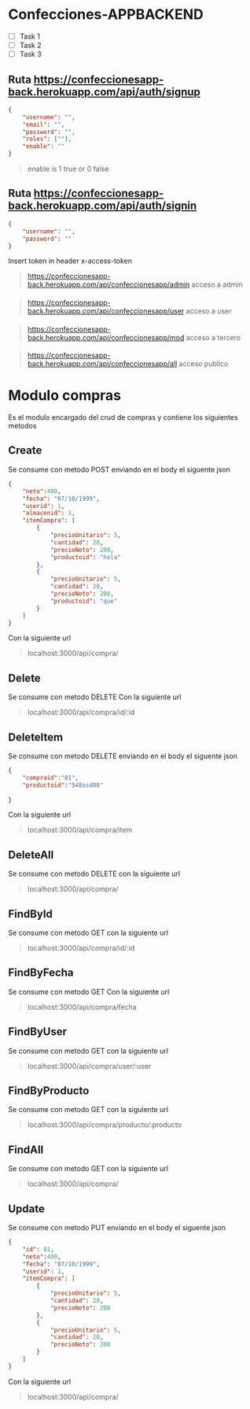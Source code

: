 # Confecciones-APPBACKEND
- [ ] Task 1
- [ ] Task 2
- [ ] Task 3
## Ruta https://confeccionesapp-back.herokuapp.com/api/auth/signup
```json
{
	"username": "",
	"email": "",
	"password": "",
	"roles": [""],
	"enable": ""
}
```
> enable is 1 true or 0 false


## Ruta https://confeccionesapp-back.herokuapp.com/api/auth/signin
```json
{
	"username": "",
	"password": ""
}
```
Insert token in header x-access-token

> https://confeccionesapp-back.herokuapp.com/api/confeccionesapp/admin acceso a admin
####
> https://confeccionesapp-back.herokuapp.com/api/confeccionesapp/user acceso a user 
####
> https://confeccionesapp-back.herokuapp.com/api/confeccionesapp/mod acceso a tercero
####
> https://confeccionesapp-back.herokuapp.com/api/confeccionesapp/all acceso publico


# Modulo compras
Es el modulo encargado del crud de compras y contiene los siguientes metodos

## Create
Se consume con metodo POST enviando en el body el siguente json
```json
{
    "neto":400,
    "fecha": "07/10/1999",
    "userid": 1,
    "almacenid": 1,
    "itemCompra": [
        {
            "precioUnitario": 5,
            "cantidad": 20,
            "precioNeto": 200,
            "productoid": "hola"
        },
        {
            "precioUnitario": 5,
            "cantidad": 20,
            "precioNeto": 200,
            "productoid": "que"
        }
    ]
}
```
Con la siguiente url
>localhost:3000/api/compra/

## Delete
Se consume con metodo DELETE Con la siguiente url
>localhost:3000/api/compra/id/:id

## DeleteItem
Se consume con metodo DELETE enviando en el body el siguente json
```json
{
	"compraid":"81",
	"productoid":"548asd88" 
	
}
```
Con la siguiente url
>localhost:3000/api/compra/item

## DeleteAll
Se consume con metodo DELETE con la siguiente url
>localhost:3000/api/compra/

## FindById
Se consume con metodo GET con la siguiente url
>localhost:3000/api/compra/id/:id

## FindByFecha
Se consume con metodo GET Con la siguiente url
>localhost:3000/api/compra/fecha

## FindByUser
Se consume con metodo GET con la siguiente url
>localhost:3000/api/compra/user/:user

## FindByProducto
Se consume con metodo GET con la siguiente url
>localhost:3000/api/compra/producto/:producto

## FindAll
Se consume con metodo GET con la siguiente url
>localhost:3000/api/compra/

## Update 
Se consume con metodo PUT enviando en el body el siguente json
```json
{
    "id": 81,
    "neto":400,
    "fecha": "07/10/1999",
    "userid": 1,
    "itemCompra": [
        {
            "precioUnitario": 5,
            "cantidad": 20,
            "precioNeto": 200
        },
        {
            "precioUnitario": 5,
            "cantidad": 20,
            "precioNeto": 200
        }
    ]
}
```
Con la siguiente url
>localhost:3000/api/compra/



